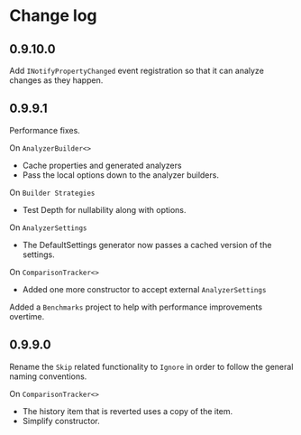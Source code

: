 ﻿# Change log

## 0.9.10.0

Add `INotifyPropertyChanged` event registration so that it can analyze changes as they happen.


## 0.9.9.1

Performance fixes.

On `AnalyzerBuilder<>` 
- Cache properties and generated analyzers
- Pass the local options down to the analyzer builders.

On `Builder Strategies`
- Test Depth for nullability along with options.

On `AnalyzerSettings`
- The DefaultSettings generator now passes a cached version of the settings.

On `ComparisonTracker<>`
- Added one more constructor to accept external `AnalyzerSettings`


Added a `Benchmarks` project to help with performance improvements overtime.

## 0.9.9.0

Rename the `Skip` related functionality to `Ignore` in order to follow the general naming conventions.

On `ComparisonTracker<>`
- The history item that is reverted uses a copy of the item.
- Simplify constructor.